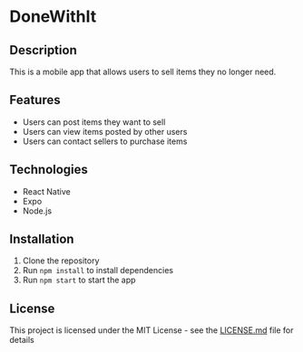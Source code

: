 # DoneWithIt

## Description

This is a mobile app that allows users to sell items they no longer need.

## Features

- Users can post items they want to sell
- Users can view items posted by other users
- Users can contact sellers to purchase items

## Technologies

- React Native
- Expo
- Node.js

## Installation

1. Clone the repository
2. Run `npm install` to install dependencies
3. Run `npm start` to start the app

## License

This project is licensed under the MIT License - see the [LICENSE.md](LICENSE.md) file for details

